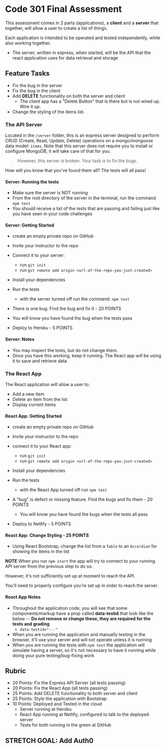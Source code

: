 # Code 301 Final Assessment

This assessment comes in 2 parts (applications), a **client** and a **server** that together, will allow a user to create a list of things.

Each application is intended to be operated and tested independently, while also working together.

- The server, written in express, when started, will be the API that the react application uses for data retrieval and storage

## Feature Tasks

- Fix the bug in the server
- Fix the bug in the client
- Add **DELETE** functionality on both the server and client
  - The client app has a "Delete Button" that is there but is not wired up. Wire it up.
- Change the styling of the items list.

### The API Server

Located in the `/server` folder, this is an express server designed to perform CRUD (Create, Read, Update, Delete) operations on a mongo/mongoose data model: `items`. Note that this server does not require you to install or configure MongoDB, it will take care of that for you.

> However, this server is broken. Your task is to fix the bugs.

How will you know that you've found them all? The tests will all pass!

#### Server: Running the tests

- Make sure the server is NOT running
- From the root directory of the server in the terminal, run the command `npm test`
- You should receive a list of the tests that are passing and failing just like you have seen in your code challenges

#### Server: Getting Started

- create an empty private repo on GitHub
- Invite your instructor to the repo
- Connect it to your server:
  - run `git init`
  - run `git remote add origin <url-of-the-repo-you-just-created>`

- Install your dependencies
- Run the tests
  - with the server turned off run the command: `npm test`
- There is one bug. Find the bug and fix it - 20 POINTS
- You will know you have found the bug when the tests pass
- Deploy to Heroku - 5 POINTS

#### Server: Notes

- You may inspect the tests, but do not change them.
- Once you have this working, keep it running. The React app will be using it to save and retrieve data

### The React App

The React application will allow a user to:

- Add a new item
- Delete an item from the list
- Display current items

#### React App: Getting Started

- create an empty private repo on GitHub
- Invite your instructor to the repo
- connect it to your React app:
  - run `git init`
  - run `git remote add origin <url-of-the-repo-you-just-created>`

- Install your dependencies
- Run the tests
  - with the React App turned off run `npm test`
- A "bug" is defect or missing feature. Find the bugs and fix them - 20 POINTS
  - You will know you have found the bugs when the tests all pass
- Deploy to Netlify - 5 POINTS

#### React App: Change Styling - 25 POINTS

- Using React Bootstrap, change the list from a `Table` to an `Accordion` for showing the items in the list

**NOTE** When you run `npm start` the app will try to connect to your running API server from the previous step to do so.

However, it's not sufficiently set up at moment to reach the API.

You'll need to properly configure you're set up in order to reach the server.

#### React App Notes

- Throughout the application code, you will see that some components/markup have a prop called **data-testid** that look like the below -- **Do not remove or change these, they are required for the tests and grading**
  - ```data-testid="---"```
- When you are running the application and manually testing in the browser, it'll use your server and will not operate unless it is running
- When you are running the tests with `npm test` the application will simulate having a server, so it's not necessary to have it running while doing your pure testing/bug-fixing work

## Rubric

- 20 Points: Fix the Express API Server (all tests passing)
- 20 Points: Fix the React App (all tests passing)
- 25 Points: Add DELETE functionality to both server and client
- 25 Points: Style the application with Bootstrap
- 10 Points: Deployed and Tested in the cloud
  - Server running at Heroku
  - React App running at Netlify, configured to talk to the deployed server
  - Tests for both running in the green at GitHub

## STRETCH GOAL: Add Auth0
